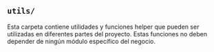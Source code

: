 ## `utils/`

Esta carpeta contiene utilidades y funciones helper que pueden ser utilizadas en diferentes partes del proyecto. Estas funciones no deben depender de ningún módulo específico del negocio.

